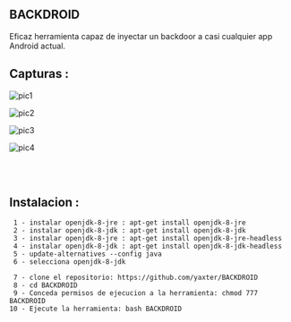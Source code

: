 ## BACKDROID
Eficaz herramienta capaz de inyectar un backdoor 
a casi cualquier app Android actual.


## Capturas :
![pic1](https://i.ibb.co/bPKkn5x/BACKDROID2.png)

![pic2](https://i.ibb.co/7j2dMxJ/payloads.png)

![pic3](https://i.ibb.co/C9tT01B/backk.png)

![pic4](https://i.ibb.co/whDyWs4/whats.png)

<br /><br />

## Instalacion :
```
 1 - instalar openjdk-8-jre : apt-get install openjdk-8-jre
 2 - instalar openjdk-8-jdk : apt-get install openjdk-8-jdk
 3 - instalar openjdk-8-jre : apt-get install openjdk-8-jre-headless
 4 - instalar openjdk-8-jdk : apt-get install openjdk-8-jdk-headless
 5 - update-alternatives --config java
 6 - selecciona openjdk-8-jdk

 7 - clone el repositorio: https://github.com/yaxter/BACKDROID
 8 - cd BACKDROID 
 9 - Conceda permisos de ejecucion a la herramienta: chmod 777 BACKDROID
10 - Ejecute la herramienta: bash BACKDROID
```

